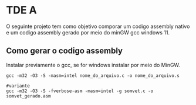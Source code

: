 # TDE A

O seguinte projeto tem como objetivo comporar um codigo assembly nativo e um codigo assembly gerado por meio do minGW gcc windows 11.

## Como gerar o codigo assembly

Instalar previamente o gcc, se for windows instalar por meio do MinGW.

```shell
gcc -m32 -O3 -S -masm=intel nome_do_arquivo.c -o nome_do_arquivo.s

#variante
gcc -m32 -O3 -S -fverbose-asm -masm=intel -g somvet.c -o somvet_gerado.asm 
```
